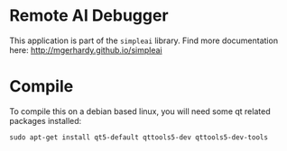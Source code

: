 # Remote AI Debugger

This application is part of the `simpleai` library. Find more documentation here: http://mgerhardy.github.io/simpleai

# Compile

To compile this on a debian based linux, you will need
some qt related packages installed:

`sudo apt-get install qt5-default qttools5-dev qttools5-dev-tools`
